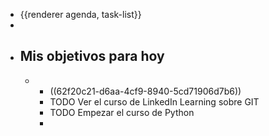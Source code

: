 - {{renderer agenda, task-list}}
-
- ## Mis objetivos para hoy
	-
		- ((62f20c21-d6aa-4cf9-8940-5cd71906d7b6))
		- TODO Ver el curso de LinkedIn Learning sobre GIT
		- TODO Empezar el curso de Python
		-